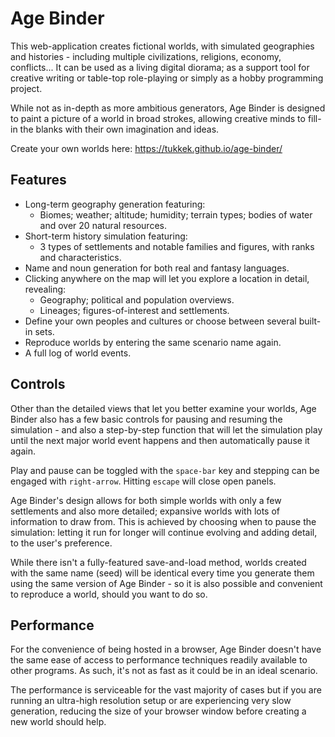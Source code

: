 # Age Binder

This web-application creates fictional worlds, with simulated geographies and histories - including multiple civilizations, religions, economy, conflicts... It can be used as a living digital diorama; as a support tool for creative writing or table-top role-playing or simply as a hobby programming project.

While not as in-depth as more ambitious generators, Age Binder is designed to paint a picture of a world in broad strokes, allowing creative minds to fill-in the blanks with their own imagination and ideas.

Create your own worlds here: https://tukkek.github.io/age-binder/

## Features

- Long-term geography generation featuring: 
  - Biomes; weather; altitude; humidity; terrain types; bodies of water and over 20 natural resources.
- Short-term history simulation featuring:
  - 3 types of settlements and notable families and figures, with ranks and characteristics.
- Name and noun generation for both real and fantasy languages.
- Clicking anywhere on the map will let you explore a location in detail, revealing:
  - Geography; political and population overviews.
  - Lineages; figures-of-interest and settlements.
- Define your own peoples and cultures or choose between several built-in sets.
- Reproduce worlds by entering the same scenario name again.
- A full log of world events.

## Controls

Other than the detailed views that let you better examine your worlds, Age Binder also has a few basic controls for pausing and resuming the simulation - and also a step-by-step function that will let the simulation play until the next major world event happens and then automatically pause it again.

Play and pause can be toggled with the `space-bar` key and stepping can be engaged with `right-arrow`. Hitting `escape` will close open panels.

Age Binder's design allows for both simple worlds with only a few settlements and also more detailed; expansive worlds with lots of information to draw from. This is achieved by choosing when to pause the simulation: letting it run for longer will continue evolving and adding detail, to the user's preference.

While there isn't a fully-featured save-and-load method, worlds created with the same name (seed) will be identical every time you generate them using the same version of Age Binder - so it is also possible and convenient to reproduce a world, should you want to do so.

## Performance

For the convenience of being hosted in a browser, Age Binder doesn't have the same ease of access to performance techniques readily available to other programs. As such, it's not as fast as it could be in an ideal scenario.

The performance is serviceable for the vast majority of cases but if you are running an ultra-high resolution setup or are experiencing very slow generation, reducing the size of your browser window before creating a new world should help.
